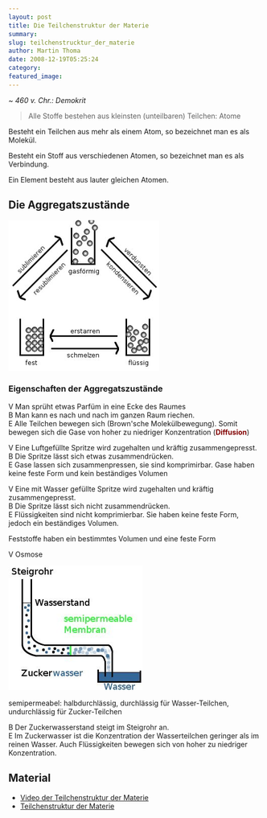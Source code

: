 ```yaml
---
layout: post
title: Die Teilchenstruktur der Materie
summary: 
slug: teilchenstrucktur_der_materie
author: Martin Thoma
date: 2008-12-19T05:25:24
category: 
featured_image: 
---
```

<cite>~ 460 v. Chr.: Demokrit</cite><blockquote class="style1">

<p>Alle Stoffe bestehen aus kleinsten (unteilbaren) Teilchen: <span class="important">Atome</span></p>
</blockquote>

<p>Besteht ein Teilchen aus mehr als einem Atom, so bezeichnet man es als <span class="important">Molekül</span>.</p>
<p>Besteht ein Stoff aus verschiedenen Atomen, so bezeichnet man es als <span class="important">Verbindung</span>.</p>
<p>Ein <span class="important">Element</span> besteht aus lauter gleichen Atomen.</p>
<h2>Die Aggregatszustände</h2>
<img src="bilder/aggregatsuebergaenge.jpg" alt="Aggregatszustände"/><h3>Eigenschaften der Aggregatszustände</h3>
<p><span class="versuch">V</span> Man sprüht etwas Parfüm in eine Ecke des Raumes<br/>
<span class="versuch">B</span> Man kann es nach und nach im ganzen Raum riechen.<br/>
<span class="versuch">E</span> Alle Teilchen bewegen sich (Brown'sche Molekülbewegung). Somit bewegen sich die Gase von hoher zu niedriger Konzentration (<b><span style="color: maroon;">Diffusion</span></b>)</p>
<p><span class="versuch">V</span> Eine Luftgefüllte Spritze wird zugehalten und kräftig zusammengepresst.<br/>
<span class="versuch">B</span> Die Spritze lässt sich etwas zusammendrücken.<br/>
<span class="versuch">E</span> Gase lassen sich zusammenpressen, sie sind komprimirbar. Gase haben keine feste Form und kein beständiges Volumen</p>
<p><span class="versuch">V</span> Eine mit Wasser gefüllte Spritze wird zugehalten und kräftig zusammengepresst.<br/>
<span class="versuch">B</span> Die Spritze lässt sich nicht zusammendrücken.<br/>
<span class="versuch">E</span> Flüssigkeiten sind nicht komprimierbar. Sie haben keine feste Form, jedoch ein beständiges Volumen.</p>
<p>Feststoffe haben ein bestimmtes Volumen und eine feste Form</p>
<p><span class="versuch">V</span> Osmose</p>
<img src="bilder/membran.jpg" alt="Membran" />

<p>semipermeabel: halbdurchlässig, durchlässig für Wasser-Teilchen, undurchlässig für Zucker-Teilchen</p>
<p><span class="versuch">B</span> Der Zuckerwasserstand steigt im Steigrohr an.<br/>
<span class="versuch">E</span> Im Zuckerwasser ist die Konzentration der Wasserteilchen geringer als im reinen Wasser. Auch Flüssigkeiten bewegen sich von hoher zu niedriger Konzentration.</p>
<h2>Material</h2>
<ul>
    <li><a href="http://www.youtube.com/watch?v=s-KvoVzukHo">Video der Teilchenstruktur der Materie</a></li>
    <li><a href="doc/teilchenstruktur.pdf">Teilchenstruktur der Materie</a></li>
</ul>
